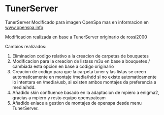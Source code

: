 # TunerServer
TunerServer Modificado para imagen OpenSpa mas en informacion en www.openspa.info

Modificacion realizada en base a TunerServer originario de rossi2000

Cambios realizados:

1. Eliminacion codigo relativo a la creacion de carpetas de bouquetes
2. Modificacion para la creacion de listass m3u en base a bouquetes / cambiada esta opcion en base a codigo originario
3. Creacion de codigo para que la carpeta tuner y las listas se creen automaticamente en montaje /media/hdd si no existe automaticamente 
lo intentara en /media/usb, si existen ambos montajes da preferencia a media/hdd.
4. Añadido skin confluence basado en la adaptacion de mpiero a enigma2, gracias a mpiero y resto equipo openspateam
5. Añadido enlace a gestion de montajes de openspa desde menu TunerServer.
